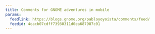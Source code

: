 ```yaml
---
title: Comments for GNOME adventures in mobile
params:
  feedlink: https://blogs.gnome.org/pabloyoyoista/comments/feed/
  feedid: 4cacb07cdff73930311d0ea687987c01
---
```

